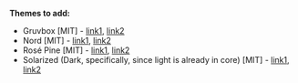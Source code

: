 __Themes to add:__  
* Gruvbox [MIT] - [link1](https://github.com/morhetz/gruvbox-contrib/tree/master/xfce4-terminal), [link2](https://github.com/morhetz/gruvbox/blob/master/colors/gruvbox.vim)
* Nord [MIT] - [link1](https://www.nordtheme.com/docs/colors-and-palettes), [link2](https://github.com/nordtheme/nord)
* Rosé Pine [MIT] - [link1](https://rosepinetheme.com/palette/ingredients/), [link2](https://github.com/rose-pine/rose-pine-theme)
* Solarized (Dark, specifically, since light is already in core) [MIT] - [link1](https://ethanschoonover.com/solarized/), [link2](https://github.com/altercation/solarized)
